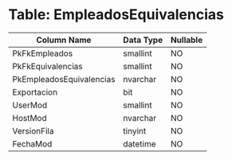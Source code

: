 # Table: EmpleadosEquivalencias

| Column Name | Data Type | Nullable |
|-------------|-----------|----------|
| PkFkEmpleados | smallint | NO |
| PkFkEquivalencias | smallint | NO |
| PkEmpleadosEquivalencias | nvarchar | NO |
| Exportacion | bit | NO |
| UserMod | smallint | NO |
| HostMod | nvarchar | NO |
| VersionFila | tinyint | NO |
| FechaMod | datetime | NO |
